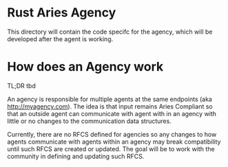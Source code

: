 # Rust Aries Agency

This directory will contain the code specifc for the agency, which will be 
developed after the agent is working.

# How does an Agency work
TL;DR tbd

An agency is responsible for multiple agents at the same endpoints (aka http://myagency.com).
The idea is that input remains Aries Compliant so that an outside agent can communicate with agent with in an agency with 
little or no changes to the communication data structures.  

Currently, there are no RFCS defined for agencies so any changes to how agents communicate with agents within
an agency may break compatibility until such RFCS are created or updated.  The goal will be to
work with the community in defining and updating such RFCS. 
